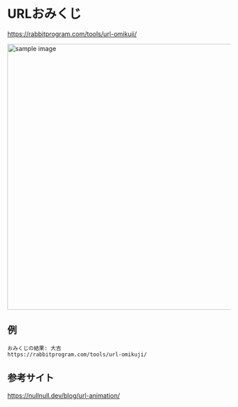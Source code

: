 # URLおみくじ
https://rabbitprogram.com/tools/url-omikuji/

<img width="600" alt="sample image" src="https://user-images.githubusercontent.com/74450836/215716373-02540339-edf7-4eaf-bb94-e55a9a1ad97a.png">

## 例
```
おみくじの結果: 大吉
https://rabbitprogram.com/tools/url-omikuji/
```

## 参考サイト
https://nullnull.dev/blog/url-animation/
